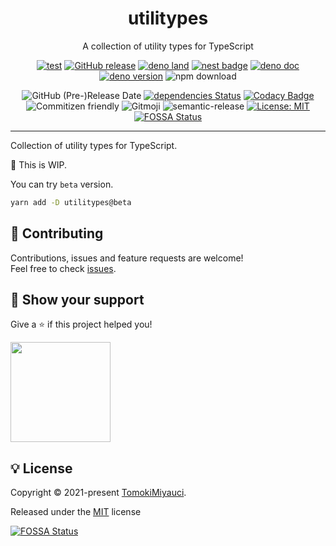 <p align="center">
  <h1 align="center"> utilitypes</h1>
</p>

<p align="center">
A collection of utility types for TypeScript
</p>

<div align="center">

[![test](https://github.com/TomokiMiyauci/utilitypes/actions/workflows/test.yml/badge.svg)](https://github.com/TomokiMiyauci/utilitypes/actions/workflows/test.yml)
[![GitHub release](https://img.shields.io/github/release/TomokiMiyauci/utilitypes.svg)](https://github.com/TomokiMiyauci/utilitypes/releases)
[![deno land](http://img.shields.io/badge/available%20on-deno.land/x-lightgrey.svg?logo=deno&labelColor=black)](https://deno.land/x/utilitypes)
[![nest badge](https://nest.land/badge.svg)](https://nest.land/package/utilitypes)
[![deno doc](https://doc.deno.land/badge.svg)](https://doc.deno.land/https/deno.land/x/utilitypes/mod.ts)
[![deno version](https://img.shields.io/badge/deno-^1.6.0-lightgrey?logo=deno)](https://github.com/denoland/deno)
![npm download](https://img.shields.io/npm/dw/utilitypes?color=blue)

![GitHub (Pre-)Release Date](https://img.shields.io/github/release-date-pre/TomokiMiyauci/utilitypes)
[![dependencies Status](https://status.david-dm.org/gh/TomokiMiyauci/utilitypes.svg)](https://david-dm.org/TomokiMiyauci/utilitypes)
[![Codacy Badge](https://app.codacy.com/project/badge/Grade/f43b1c317e11445399d85ce6efc06504)](https://www.codacy.com/gh/TomokiMiyauci/utilitypes/dashboard?utm_source=github.com&utm_medium=referral&utm_content=TomokiMiyauci/utilitypes&utm_campaign=Badge_Grade)
![Commitizen friendly](https://img.shields.io/badge/commitizen-friendly-brightgreen.svg)
![Gitmoji](https://img.shields.io/badge/gitmoji-%20😜%20😍-FFDD67.svg?style=flat)
![semantic-release](https://img.shields.io/badge/%20%20%F0%9F%93%A6%F0%9F%9A%80-semantic--release-e10079.svg)
[![License: MIT](https://img.shields.io/badge/License-MIT-yellow.svg)](./LICENSE)
[![FOSSA Status](https://app.fossa.com/api/projects/custom%2B26231%2Fgithub.com%2FTomokiMiyauci%2Futilitypes.svg?type=small)](https://app.fossa.com/projects/custom%2B26231%2Fgithub.com%2FTomokiMiyauci%2Futilitypes?ref=badge_small)

</div>

---

Collection of utility types for TypeScript.

:construction: This is WIP.

You can try `beta` version.

```bash
yarn add -D utilitypes@beta
```

## :handshake: Contributing

Contributions, issues and feature requests are welcome!<br />Feel free to check
[issues](https://github.com/TomokiMiyauci/utilitypes/issues).

## :seedling: Show your support

Give a ⭐️ if this project helped you!

<a href="https://www.patreon.com/tomoki_miyauci">
  <img src="https://c5.patreon.com/external/logo/become_a_patron_button@2x.png" width="160">
</a>

## :bulb: License

Copyright © 2021-present [TomokiMiyauci](https://github.com/TomokiMiyauci).

Released under the [MIT](./LICENSE) license

[![FOSSA Status](https://app.fossa.com/api/projects/custom%2B26231%2Fgithub.com%2FTomokiMiyauci%2Futilitypes.svg?type=large)](https://app.fossa.com/projects/custom%2B26231%2Fgithub.com%2FTomokiMiyauci%2Futilitypes?ref=badge_large)
